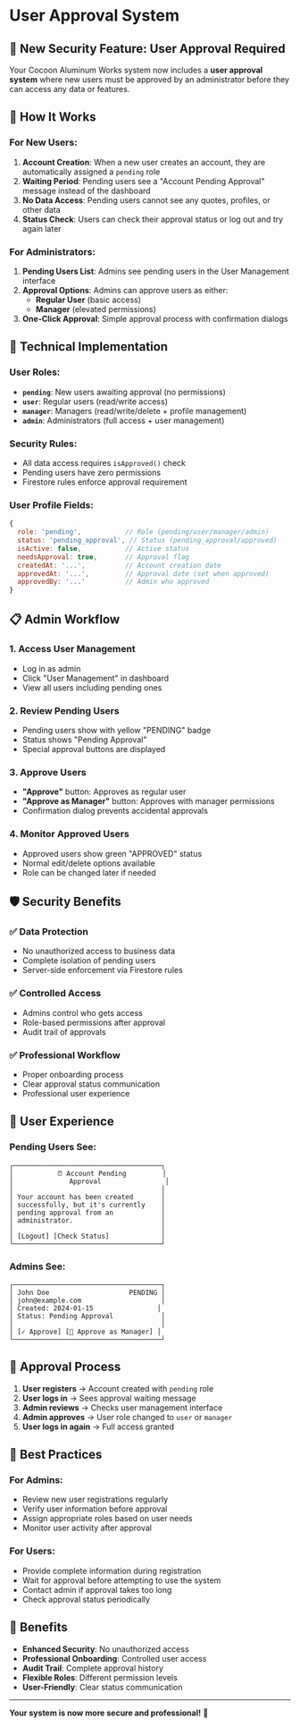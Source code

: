 # User Approval System

## 🔐 **New Security Feature: User Approval Required**

Your Cocoon Aluminum Works system now includes a **user approval system** where new users must be approved by an administrator before they can access any data or features.

## 🎯 **How It Works**

### **For New Users:**
1. **Account Creation**: When a new user creates an account, they are automatically assigned a `pending` role
2. **Waiting Period**: Pending users see a "Account Pending Approval" message instead of the dashboard
3. **No Data Access**: Pending users cannot see any quotes, profiles, or other data
4. **Status Check**: Users can check their approval status or log out and try again later

### **For Administrators:**
1. **Pending Users List**: Admins see pending users in the User Management interface
2. **Approval Options**: Admins can approve users as either:
   - **Regular User** (basic access)
   - **Manager** (elevated permissions)
3. **One-Click Approval**: Simple approval process with confirmation dialogs

## 🔧 **Technical Implementation**

### **User Roles:**
- **`pending`**: New users awaiting approval (no permissions)
- **`user`**: Regular users (read/write access)
- **`manager`**: Managers (read/write/delete + profile management)
- **`admin`**: Administrators (full access + user management)

### **Security Rules:**
- All data access requires `isApproved()` check
- Pending users have zero permissions
- Firestore rules enforce approval requirement

### **User Profile Fields:**
```javascript
{
  role: 'pending',           // Role (pending/user/manager/admin)
  status: 'pending_approval', // Status (pending_approval/approved)
  isActive: false,           // Active status
  needsApproval: true,       // Approval flag
  createdAt: '...',          // Account creation date
  approvedAt: '...',         // Approval date (set when approved)
  approvedBy: '...'          // Admin who approved
}
```

## 📋 **Admin Workflow**

### **1. Access User Management**
- Log in as admin
- Click "User Management" in dashboard
- View all users including pending ones

### **2. Review Pending Users**
- Pending users show with yellow "PENDING" badge
- Status shows "Pending Approval"
- Special approval buttons are displayed

### **3. Approve Users**
- **"Approve"** button: Approves as regular user
- **"Approve as Manager"** button: Approves with manager permissions
- Confirmation dialog prevents accidental approvals

### **4. Monitor Approved Users**
- Approved users show green "APPROVED" status
- Normal edit/delete options available
- Role can be changed later if needed

## 🛡️ **Security Benefits**

### **✅ Data Protection**
- No unauthorized access to business data
- Complete isolation of pending users
- Server-side enforcement via Firestore rules

### **✅ Controlled Access**
- Admins control who gets access
- Role-based permissions after approval
- Audit trail of approvals

### **✅ Professional Workflow**
- Proper onboarding process
- Clear approval status communication
- Professional user experience

## 🚀 **User Experience**

### **Pending Users See:**
```
┌─────────────────────────────────────┐
│           ⏰ Account Pending         │
│              Approval                │
│                                     │
│ Your account has been created       │
│ successfully, but it's currently    │
│ pending approval from an            │
│ administrator.                      │
│                                     │
│ [Logout] [Check Status]             │
└─────────────────────────────────────┘
```

### **Admins See:**
```
┌─────────────────────────────────────┐
│ John Doe                    PENDING │
│ john@example.com                    │
│ Created: 2024-01-15                │
│ Status: Pending Approval            │
│                                     │
│ [✓ Approve] [👔 Approve as Manager] │
└─────────────────────────────────────┘
```

## 🔄 **Approval Process**

1. **User registers** → Account created with `pending` role
2. **User logs in** → Sees approval waiting message
3. **Admin reviews** → Checks user management interface
4. **Admin approves** → User role changed to `user` or `manager`
5. **User logs in again** → Full access granted

## 📝 **Best Practices**

### **For Admins:**
- Review new user registrations regularly
- Verify user information before approval
- Assign appropriate roles based on user needs
- Monitor user activity after approval

### **For Users:**
- Provide complete information during registration
- Wait for approval before attempting to use the system
- Contact admin if approval takes too long
- Check approval status periodically

## 🎉 **Benefits**

- **Enhanced Security**: No unauthorized access
- **Professional Onboarding**: Controlled user access
- **Audit Trail**: Complete approval history
- **Flexible Roles**: Different permission levels
- **User-Friendly**: Clear status communication

---

**Your system is now more secure and professional!** 🔐
